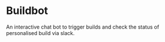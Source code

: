 # Buildbot
An interactive chat bot to trigger builds and check the status of personalised build via slack.
